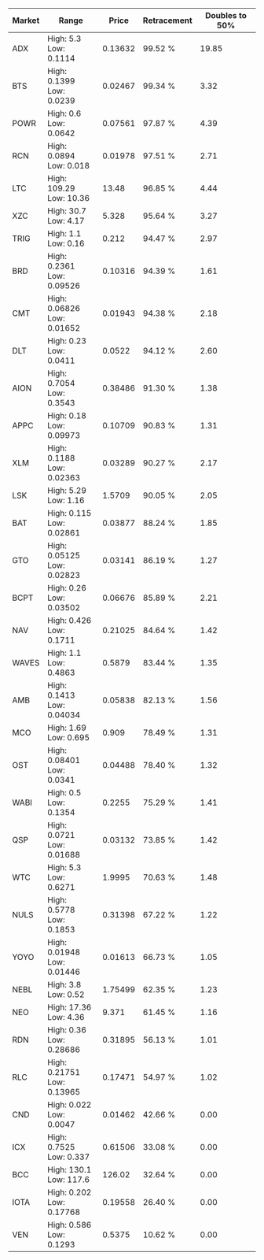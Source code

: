 | Market | Range | Price| Retracement | Doubles to 50% |
| --- | --- | --- | --- | --- |
| ADX | High: 5.3<br />Low: 0.1114 | 0.13632 | 99.52 % | 19.85 |
| BTS | High: 0.1399<br />Low: 0.0239 | 0.02467 | 99.34 % | 3.32 |
| POWR | High: 0.6<br />Low: 0.0642 | 0.07561 | 97.87 % | 4.39 |
| RCN | High: 0.0894<br />Low: 0.018 | 0.01978 | 97.51 % | 2.71 |
| LTC | High: 109.29<br />Low: 10.36 | 13.48 | 96.85 % | 4.44 |
| XZC | High: 30.7<br />Low: 4.17 | 5.328 | 95.64 % | 3.27 |
| TRIG | High: 1.1<br />Low: 0.16 | 0.212 | 94.47 % | 2.97 |
| BRD | High: 0.2361<br />Low: 0.09526 | 0.10316 | 94.39 % | 1.61 |
| CMT | High: 0.06826<br />Low: 0.01652 | 0.01943 | 94.38 % | 2.18 |
| DLT | High: 0.23<br />Low: 0.0411 | 0.0522 | 94.12 % | 2.60 |
| AION | High: 0.7054<br />Low: 0.3543 | 0.38486 | 91.30 % | 1.38 |
| APPC | High: 0.18<br />Low: 0.09973 | 0.10709 | 90.83 % | 1.31 |
| XLM | High: 0.1188<br />Low: 0.02363 | 0.03289 | 90.27 % | 2.17 |
| LSK | High: 5.29<br />Low: 1.16 | 1.5709 | 90.05 % | 2.05 |
| BAT | High: 0.115<br />Low: 0.02861 | 0.03877 | 88.24 % | 1.85 |
| GTO | High: 0.05125<br />Low: 0.02823 | 0.03141 | 86.19 % | 1.27 |
| BCPT | High: 0.26<br />Low: 0.03502 | 0.06676 | 85.89 % | 2.21 |
| NAV | High: 0.426<br />Low: 0.1711 | 0.21025 | 84.64 % | 1.42 |
| WAVES | High: 1.1<br />Low: 0.4863 | 0.5879 | 83.44 % | 1.35 |
| AMB | High: 0.1413<br />Low: 0.04034 | 0.05838 | 82.13 % | 1.56 |
| MCO | High: 1.69<br />Low: 0.695 | 0.909 | 78.49 % | 1.31 |
| OST | High: 0.08401<br />Low: 0.0341 | 0.04488 | 78.40 % | 1.32 |
| WABI | High: 0.5<br />Low: 0.1354 | 0.2255 | 75.29 % | 1.41 |
| QSP | High: 0.0721<br />Low: 0.01688 | 0.03132 | 73.85 % | 1.42 |
| WTC | High: 5.3<br />Low: 0.6271 | 1.9995 | 70.63 % | 1.48 |
| NULS | High: 0.5778<br />Low: 0.1853 | 0.31398 | 67.22 % | 1.22 |
| YOYO | High: 0.01948<br />Low: 0.01446 | 0.01613 | 66.73 % | 1.05 |
| NEBL | High: 3.8<br />Low: 0.52 | 1.75499 | 62.35 % | 1.23 |
| NEO | High: 17.36<br />Low: 4.36 | 9.371 | 61.45 % | 1.16 |
| RDN | High: 0.36<br />Low: 0.28686 | 0.31895 | 56.13 % | 1.01 |
| RLC | High: 0.21751<br />Low: 0.13965 | 0.17471 | 54.97 % | 1.02 |
| CND | High: 0.022<br />Low: 0.0047 | 0.01462 | 42.66 % | 0.00 |
| ICX | High: 0.7525<br />Low: 0.337 | 0.61506 | 33.08 % | 0.00 |
| BCC | High: 130.1<br />Low: 117.6 | 126.02 | 32.64 % | 0.00 |
| IOTA | High: 0.202<br />Low: 0.17768 | 0.19558 | 26.40 % | 0.00 |
| VEN | High: 0.586<br />Low: 0.1293 | 0.5375 | 10.62 % | 0.00 |
